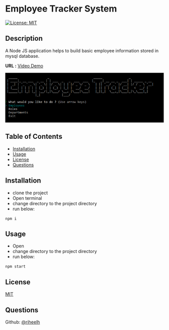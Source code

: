 
# Employee Tracker System

[![License: MIT](https://img.shields.io/badge/License-MIT-yellow.svg)](https://opensource.org/licenses/MIT)


## Description  
A Node JS application helps to build basic employee information stored in mysql database.

**URL :** [Video Demo](https://www.youtube.com/watch?v=3f4hJgWA8JE)

![Employee Screen](Assets/cli-screen.PNG)


## Table of Contents

- [Installation](#Installation)<br>
- [Usage](#Usage)<br>
- [License](#License)<br>
- [Questions](#Questions)


## Installation 
- clone the project
- Open terminal
- change directory to the project directory
- run below: <br>
```
npm i
```

## Usage 
- Open
- change directory to the project directory
- run below: <br>
```
npm start
```

## License

[MIT](https://opensource.org/licenses/MIT)

## Questions
Github: [@riheelh](https:/www.github.com/riheelh) <br>